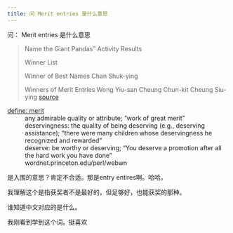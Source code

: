 ```yaml
---
title: 问 Merit entries 是什么意思
---
```


<p>问： Merit entries 是什么意思</p>

<blockquote>
  <p>Name the Giant Pandas&#8221; Activity Results</p>
  
  <p>Winner List</p>
  
  <p>Winner of Best Names
  Chan Shuk-ying</p>
  
  <p>Winners of Merit Entries
  Wong Yiu-san
  Cheung Chun-kit
  Cheung Siu-ying
  <a href="http://www.gov.hk/en/theme/10/panda/results.htm">source</a></p>
</blockquote>

<dl>
<dt><a href="http://www.google.com/search?hl=en&amp;q=define%3A+Merit&amp;btnG=Search">define: merit</a></dt>
<dd>any admirable quality or attribute; &#8220;work of great merit&#8221;</dd>

<dd>deservingness: the quality of being deserving (e.g., deserving assistance); &#8220;there were many children whose deservingness he recognized and rewarded&#8221;</dd>

<dd>deserve: be worthy or deserving; &#8220;You deserve a promotion after all the hard work you have done&#8221;</dd>

<dd>wordnet.princeton.edu/perl/webwn</dd>
</dl>

<p>是入围的意思？肯定不合适。那是entry entires啊。哈哈。</p>

<p>我理解这个是指获奖者不是最好的，但足够好，也能获奖的那种。</p>

<p>谁知道中文对应的是什么。</p>

<p>我刚看到学到这个词。挺喜欢</p>
